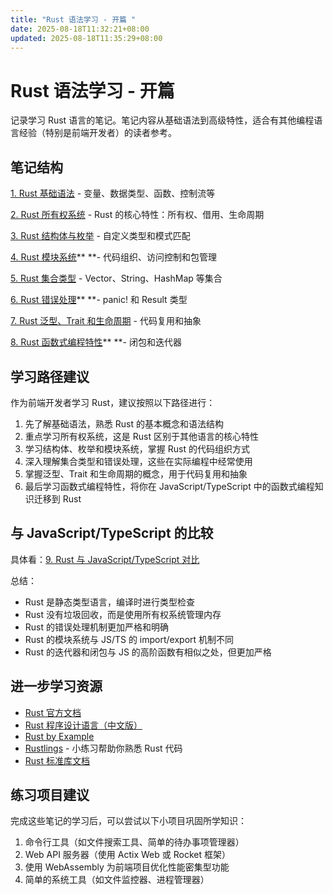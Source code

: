 ```yaml
---
title: "Rust 语法学习 - 开篇 "
date: 2025-08-18T11:32:21+08:00
updated: 2025-08-18T11:35:29+08:00
---
```


# Rust 语法学习 - 开篇

记录学习 Rust 语言的笔记。笔记内容从基础语法到高级特性，适合有其他编程语言经验（特别是前端开发者）的读者参考。

## 笔记结构

[1. Rust 基础语法](https://hcne18me5gmi.feishu.cn/wiki/Ik1awmSwXiH2TvkiahOc7pVWnrG) - 变量、数据类型、函数、控制流等

[2. Rust 所有权系统](https://hcne18me5gmi.feishu.cn/wiki/WgFGwOiMwirsp8kYV94cVnMznnb) - Rust 的核心特性：所有权、借用、生命周期

[3. Rust 结构体与枚举](https://hcne18me5gmi.feishu.cn/wiki/NjhkwEOX0iREwHkqokTcWC1Anuf) - 自定义类型和模式匹配

[4. Rust 模块系统](https://hcne18me5gmi.feishu.cn/wiki/APcZwMBZXi1TCGkFfQ0cPEVMnD8)** **- 代码组织、访问控制和包管理

[5. Rust 集合类型](https://hcne18me5gmi.feishu.cn/wiki/PAd0wwCYRiKUZckd4JrcrARunnh) - Vector、String、HashMap 等集合

[6. Rust 错误处理](https://hcne18me5gmi.feishu.cn/wiki/NpHJw2UoeiCKLMkGDxMcCqYfnfh)** **- panic! 和 Result 类型

[7. Rust 泛型、Trait 和生命周期](https://hcne18me5gmi.feishu.cn/wiki/EMV3wnhQCiNf6tkRj9VcstYsnec) - 代码复用和抽象

[8. Rust 函数式编程特性](https://hcne18me5gmi.feishu.cn/wiki/HLJ7w4C81iJ25UkMx95cqLQpn8g)** **- 闭包和迭代器

## 学习路径建议

作为前端开发者学习 Rust，建议按照以下路径进行：

1. 先了解基础语法，熟悉 Rust 的基本概念和语法结构
2. 重点学习所有权系统，这是 Rust 区别于其他语言的核心特性
3. 学习结构体、枚举和模块系统，掌握 Rust 的代码组织方式
4. 深入理解集合类型和错误处理，这些在实际编程中经常使用
5. 掌握泛型、Trait 和生命周期的概念，用于代码复用和抽象
6. 最后学习函数式编程特性，将你在 JavaScript/TypeScript 中的函数式编程知识迁移到 Rust

## 与 JavaScript/TypeScript 的比较

具体看：[9. Rust 与 JavaScript/TypeScript 对比](https://hcne18me5gmi.feishu.cn/wiki/PGxBw0KvuieknIkKd0pcrq3vnnd)

总结：

- Rust 是静态类型语言，编译时进行类型检查
- Rust 没有垃圾回收，而是使用所有权系统管理内存
- Rust 的错误处理机制更加严格和明确
- Rust 的模块系统与 JS/TS 的 import/export 机制不同
- Rust 的迭代器和闭包与 JS 的高阶函数有相似之处，但更加严格

## 进一步学习资源

- [Rust 官方文档](https://doc.rust-lang.org/)
- [Rust 程序设计语言（中文版）](https://kaisery.github.io/trpl-zh-cn/)
- [Rust by Example](https://doc.rust-lang.org/rust-by-example/)
- [Rustlings](https://github.com/rust-lang/rustlings/) - 小练习帮助你熟悉 Rust 代码
- [Rust 标准库文档](https://doc.rust-lang.org/std/)

## 练习项目建议

完成这些笔记的学习后，可以尝试以下小项目巩固所学知识：

1. 命令行工具（如文件搜索工具、简单的待办事项管理器）
2. Web API 服务器（使用 Actix Web 或 Rocket 框架）
3. 使用 WebAssembly 为前端项目优化性能密集型功能
4. 简单的系统工具（如文件监控器、进程管理器）

